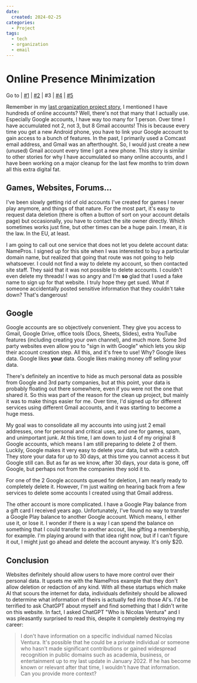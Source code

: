 ```yaml
---
date:
  created: 2024-02-25
categories:
  - Project
tags:
  - tech
  - organization
  - email
---
```

# Online Presence Minimization

Go to
| [\#1](./2024-02-11-backup.md)
| [\#2](./2024-02-18-passwords.md)
| \#3
| [\#4](./2024-02-26-github.md)
| [\#5](./2024-03-11-mail-plus.md)

Remember in my [last organization project story](./2024-02-18-passwords.md), I mentioned I have hundreds of online accounts? Well, there's not that many that I actually use. Especially Google accounts, I have way too many for 1 person. Over time I have accumulated not 2, not 3, but 8 Gmail accounts! This is because every time you get a new Android phone, you have to link your Google account to gain access to a bunch of features. In the past, I primarily used a Comcast email address, and Gmail was an afterthought. So, I would just create a new (unused) Gmail account every time I got a new phone. This story is similar to other stories for why I have accumulated so many online accounts, and I have been working on a major cleanup for the last few months to trim down all this extra digital fat.

<!-- more -->

## Games, Websites, Forums...

I've been slowly getting rid of old accounts I've created for games I never play anymore, and things of that nature. For the most part, it's easy to request data deletion (there is often a button of sort on your account details page) but occasionally, you have to contact the site owner directly. Which sometimes works just fine, but other times can be a huge pain. I mean, it *is* the law. In the EU, at least.

I am going to call out one service that does not let you delete account data: NamePros. I signed up for this site when I was interested to buy a particular domain name, but realized that going that route was not going to help whatsoever. I could not find a way to delete my account, so then contacted site staff. They said that it was not possible to delete accounts. I couldn't even delete my threads! I was so angry and I'm **so** glad that I used a fake name to sign up for that website. I truly hope they get sued. What if someone accidentally posted sensitive information that they couldn't take down? That's dangerous!

## Google

Google accounts are so objectively convenient. They give you access to Gmail, Google Drive, office tools (Docs, Sheets, Slides), extra YouTube features (including creating your own channel), and much more. Some 3rd party websites even allow you to "sign in with Google" which lets you skip their account creation step. All this, and it's free to use! Why? Google likes data. Google likes **your** data. Google likes making money off selling your data.

There's definitely an incentive to hide as much personal data as possible from Google and 3rd party companies, but at this point, your data is probably floating out there somewhere, even if you were not the one that shared it. So this was part of the reason for the clean up project, but mainly it was to make things easier for me. Over time, I'd signed up for different services using different Gmail accounts, and it was starting to become a huge mess.

My goal was to consolidate all my accounts into using just 2 email addresses, one for personal and critical uses, and one for games, spam, and unimportant junk. At this time, I am down to just 4 of my original 8 Google accounts, which means I am still preparing to delete 2 of them. Luckily, Google makes it very easy to delete your data, but with a catch. They store your data for up to 30 days, at this time you cannot access it but Google still can. But as far as we know, after 30 days, your data is gone, off Google, but perhaps not from the companies they sold it to.

For one of the 2 Google accounts queued for deletion, I am nearly ready to completely delete it. However, I'm just waiting on hearing back from a few services to delete some accounts I created using that Gmail address.

The other account is more complicated. I have a Google Play balance from a gift card I received years ago. Unfortunately, I've found no way to transfer a Google Play balance to another Google account. Which means, I either use it, or lose it. I wonder if there is a way I can spend the balance on something that I could transfer to another accout, like gifting a membership, for example. I'm playing around with that idea right now, but if I can't figure it out, I might just go ahead and delete the account anyway. It's only $20.

## Conclusion

Websites definitely should allow users to have more control over their personal data. It upsets me with the NamePros example that they don't allow deletion or redaction of any kind. With all these startups which make AI that scours the internet for data, individuals definitely should be allowed to determine what information of theirs is actually fed into those AI's. I'd be terrified to ask ChatGPT about myself and find something that I didn't write on this website. In fact, I asked ChatGPT "Who is Nicolas Ventura" and I was pleasantly surprised to read this, despite it completely destroying my career:

> I don't have information on a specific individual named Nicolas Ventura. It's possible that he could be a private individual or someone who hasn't made significant contributions or gained widespread recognition in public domains such as academia, business, or entertainment up to my last update in January 2022. If he has become known or relevant after that time, I wouldn't have that information. Can you provide more context?